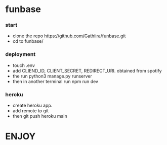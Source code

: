 # funbase

### start
- clone the repo <https://github.com/Gathiira/funbase.git>
- cd to funbase/

### deployment
- touch .env
- add CLIEND_ID, CLIENT_SECRET, REDIRECT_URI. obtained from spotify
- the run python3 manage.py runserver
- then in another terminal run npm run dev

### heroku
- create heroku app.
- add remote to git
- then git push heroku main


# ENJOY
